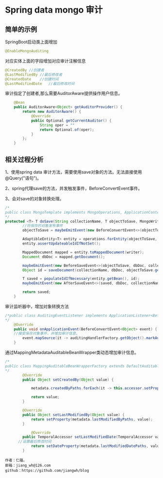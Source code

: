 # Spring data mongo 审计

## 简单的示例

SpringBoot启动类上面增加
```java
@EnableMongoAuditing
```


对应实体上面的字段增加对应审计注解信息
```java
@CreatedBy //创建者
@LastModifiedBy //最后修改者
@CreatedDate	//创建时间
@LastModifiedDate	//最后修改时间
```

审计指定了创建者,那么需要AuditorAware提供操作用户信息。

```java
	@Bean
	public AuditorAware<Object> getAuditorProvider() {
		return new AuditorAware() {
			@Override
			public Optional getCurrentAuditor() {
				String oper = ""
				return Optional.of(oper);
			}
		};
	}
```

## 相关过程分析

1、使用spring data 审计方法，需要使用save对象的方法。无法直接使用@Query("语句")。

2、spring代理save的方法，并发触发事件，BeforeConvertEvent事件。

3、会对save的对象转换处理。


```java
/*
public class MongoTemplate implements MongoOperations, ApplicationContextAware, IndexOperationsProvider {
*/
protected <T> T doSave(String collectionName, T objectToSave, MongoWriter<T> writer) {
		//将保存的对象发布事件
		objectToSave = maybeEmitEvent(new BeforeConvertEvent<>(objectToSave, collectionName)).getSource();

		AdaptibleEntity<T> entity = operations.forEntity(objectToSave, mongoConverter.getConversionService());
		entity.assertUpdateableIdIfNotSet();

		MappedDocument mapped = entity.toMappedDocument(writer);
		Document dbDoc = mapped.getDocument();

		maybeEmitEvent(new BeforeSaveEvent<>(objectToSave, dbDoc, collectionName));
		Object id = saveDocument(collectionName, dbDoc, objectToSave.getClass());

		T saved = populateIdIfNecessary(entity.getBean(), id);
		maybeEmitEvent(new AfterSaveEvent<>(saved, dbDoc, collectionName));

		return saved;
	}
```

审计监听器中，增加对象转换方法
```java
/*public class AuditingEventListener implements ApplicationListener<BeforeConvertEvent<Object>>, Ordered {
*/
	@Override
	public void onApplicationEvent(BeforeConvertEvent<Object> event) {
    //接受保存对象事件，并增加审计信息。
		event.mapSource(it -> auditingHandlerFactory.getObject().markAudited(it));
	}
```

通过MappingMetadataAuditableBeanWrapper类动态增加审计信息。
```java
/*
public class MappingAuditableBeanWrapperFactory extends DefaultAuditableBeanWrapperFactory {
*/
		@Override
		public Object setCreatedBy(Object value) {

			metadata.createdByPaths.forEach(it -> this.accessor.setProperty(it, value));

			return value;
		}

		@Override
		public Object setLastModifiedBy(Object value) {
			return setProperty(metadata.lastModifiedByPaths, value);
		}

			@Override
		public TemporalAccessor setLastModifiedDate(TemporalAccessor value) {
      //设置最后修改时间
			return setDateProperty(metadata.lastModifiedDatePaths, value);
		}
```



```
作者：仁蕴。
邮箱：jiang_wh@126.com 
github：https://github.com/jiangwh/blog
```


